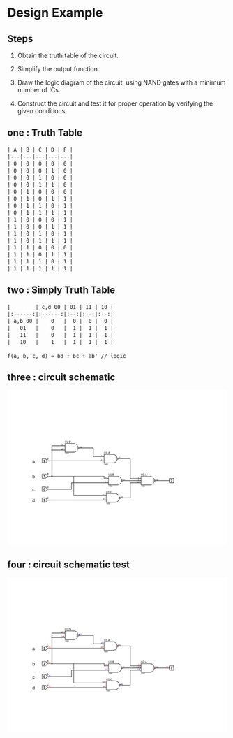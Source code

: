 
# Design Example

## Steps

1. Obtain the truth table of the circuit.

2. Simplify the output function.

3. Draw the logic diagram of the circuit, using NAND gates with a minimum number of ICs.

4. Construct the circuit and test it for proper operation by verifying the given conditions.

##  one : Truth Table
    | A | B | C | D | F |
    |---|---|---|---|---|
    | 0 | 0 | 0 | 0 | 0 |
    | 0 | 0 | 0 | 1 | 0 |
    | 0 | 0 | 1 | 0 | 0 |
    | 0 | 0 | 1 | 1 | 0 |
    | 0 | 1 | 0 | 0 | 0 |
    | 0 | 1 | 0 | 1 | 1 |
    | 0 | 1 | 1 | 0 | 1 |
    | 0 | 1 | 1 | 1 | 1 |
    | 1 | 0 | 0 | 0 | 1 |
    | 1 | 0 | 0 | 1 | 1 |
    | 1 | 0 | 1 | 0 | 1 |
    | 1 | 0 | 1 | 1 | 1 |
    | 1 | 1 | 0 | 0 | 0 |
    | 1 | 1 | 0 | 1 | 1 |
    | 1 | 1 | 1 | 0 | 1 |
    | 1 | 1 | 1 | 1 | 1 |

##  two : Simply Truth Table
    |        | c,d 00 | 01 | 11 | 10 |
    |:------:|:------:|:--:|:--:|:--:|
    | a,b 00 |    0   |  0 |  0 |  0 |
    |   01   |    0   |  1 |  1 |  1 |
    |   11   |    0   |  1 |  1 |  1 |
    |   10   |    1   |  1 |  1 |  1 |

	f(a, b, c, d) = bd + bc + ab' // logic
    
##  three : circuit schematic
![circuit schematic](src/design_example.SVG)

##  four : circuit schematic test
![circuit schematic](src/design_example_test.SVG)

